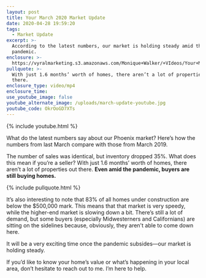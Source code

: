```yaml
---
layout: post
title: Your March 2020 Market Update
date: 2020-04-28 19:59:20
tags:
  - Market Update
excerpt: >-
  According to the latest numbers, our market is holding steady amid the
  pandemic.
enclosure: >-
  https://vyralmarketing.s3.amazonaws.com/Monique+Walker/+VIdeos/Your+March+2020+Market+Update.mp4
pullquote: >-
  With just 1.6 months’ worth of homes, there aren’t a lot of properties out
  there.
enclosure_type: video/mp4
enclosure_time:
use_youtube_image: false
youtube_alternate_image: /uploads/march-update-youtube.jpg
youtube_code: OkrOoGD7XTs
---
```


{% include youtube.html %}

What do the latest numbers say about our Phoenix market? Here’s how the numbers from last March compare with those from March 2019.&nbsp;

The number of sales was identical, but inventory dropped 35%. What does this mean if you’re a seller? With just 1.6 months’ worth of homes, there aren’t a lot of properties out there. **Even amid the pandemic, buyers are still buying homes.**&nbsp;

{% include pullquote.html %}

It’s also interesting to note that 83% of all homes under construction are below the $500,000 mark. This means that that market is very speedy, while the higher-end market is slowing down a bit. There’s still a lot of demand, but some buyers (especially Midwesterners and Californians) are sitting on the sidelines because, obviously, they aren't able to come down here.&nbsp;

It will be a very exciting time once the pandemic subsides—our market is holding steady.&nbsp;

If you’d like to know your home’s value or what’s happening in your local area, don’t hesitate to reach out to me. I’m here to help.